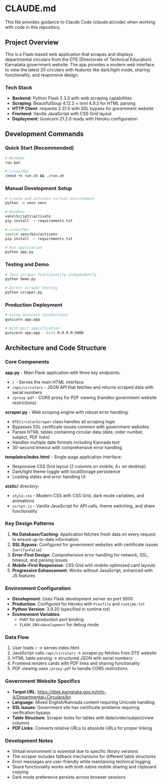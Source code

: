 # CLAUDE.md

This file provides guidance to Claude Code (claude.ai/code) when working with code in this repository.

## Project Overview

This is a Flask-based web application that scrapes and displays departmental circulars from the DTE (Directorate of Technical Education) Karnataka government website. The app provides a modern web interface to view the latest 20 circulars with features like dark/light mode, sharing functionality, and responsive design.

### Tech Stack
- **Backend**: Python Flask 2.3.3 with web scraping capabilities
- **Scraping**: BeautifulSoup 4.12.2 + lxml 4.9.3 for HTML parsing
- **HTTP Client**: requests 2.31.0 with SSL bypass for government website
- **Frontend**: Vanilla JavaScript with CSS Grid layout
- **Deployment**: Gunicorn 21.2.0 ready with Heroku configuration

## Development Commands

### Quick Start (Recommended)
```bash
# Windows
run.bat

# Linux/Mac
chmod +x run.sh && ./run.sh
```

### Manual Development Setup
```bash
# Create and activate virtual environment
python -m venv venv

# Windows
venv\Scripts\activate
pip install -r requirements.txt

# Linux/Mac
source venv/bin/activate
pip install -r requirements.txt

# Run application
python app.py
```

### Testing and Demo
```bash
# Test scraper functionality independently
python demo.py

# Direct scraper testing
python scraper.py
```

### Production Deployment
```bash
# Using Gunicorn (production)
gunicorn app:app

# With port specification
gunicorn app:app --bind 0.0.0.0:5000
```

## Architecture and Code Structure

### Core Components

**app.py** - Main Flask application with three key endpoints:
- `/` - Serves the main HTML interface
- `/api/circulars` - JSON API that fetches and returns scraped data with serial numbers
- `/proxy-pdf` - CORS proxy for PDF viewing (handles government website restrictions)

**scraper.py** - Web scraping engine with robust error handling:
- `DTECircularScraper` class handles all scraping logic
- Bypasses SSL certificate issues common with government websites
- Parses HTML tables containing circular data (date, order number, subject, PDF links)
- Handles multiple date formats including Kannada text
- 30-second timeout with comprehensive error handling

**templates/index.html** - Single-page application interface:
- Responsive CSS Grid layout (2 columns on mobile, 4+ on desktop)
- Dark/light theme toggle with localStorage persistence
- Loading states and error handling UI

**static/** directory:
- `style.css` - Modern CSS with CSS Grid, dark mode variables, and animations
- `script.js` - Vanilla JavaScript for API calls, theme switching, and share functionality

### Key Design Patterns

1. **No Database/Caching**: Application fetches fresh data on every request to ensure up-to-date information
2. **SSL Bypass**: Configured for government websites with certificate issues (`verify=False`)
3. **Error-First Design**: Comprehensive error handling for network, SSL, timeout, and parsing issues
4. **Mobile-First Responsive**: CSS Grid with mobile-optimized card layouts
5. **Progressive Enhancement**: Works without JavaScript, enhanced with JS features

### Environment Configuration

- **Development**: Uses Flask development server on port 5000
- **Production**: Configured for Heroku with `Procfile` and `runtime.txt`
- **Python Version**: 3.9.20 (specified in runtime.txt)
- **Environment Variables**: 
  - `PORT` for production port binding
  - `FLASK_ENV=development` for debug mode

### Data Flow

1. User loads `/` → serves index.html
2. JavaScript calls `/api/circulars` → scraper.py fetches from DTE website
3. HTML table parsing → structured JSON with serial numbers
4. Frontend renders cards with PDF links and sharing functionality
5. PDF viewing uses `/proxy-pdf` to handle CORS restrictions

### Government Website Specifics

- **Target URL**: https://dtek.karnataka.gov.in/info-4/Departmental+Circulars/kn
- **Language**: Mixed English/Kannada content requiring Unicode handling  
- **SSL Issues**: Government site has certificate problems requiring verification bypass
- **Table Structure**: Scraper looks for tables with date/order/subject/view columns
- **PDF Links**: Converts relative URLs to absolute URLs for proper linking

### Development Notes

- Virtual environment is essential due to specific library versions
- The scraper includes fallback mechanisms for different table structures
- Error messages are user-friendly while maintaining technical logging
- Share functionality works with both native mobile sharing and clipboard copying
- Dark mode preference persists across browser sessions